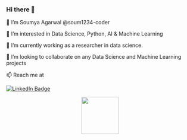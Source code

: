 ### Hi there 👋

👋 I’m Soumya Agarwal @soum1234-coder

👀 I’m interested in Data Science, Python, AI & Machine Learning

🌱 I’m currently working as a researcher in data science.

💞️ I’m looking to collaborate on any Data Science and Machine Learning projects

📫 Reach me at <div id="badges">
  <a href="[your-linkedin-URL](https://www.linkedin.com/in/soumyaagarwal76/)">
    <img src="https://img.shields.io/badge/LinkedIn-blue?style=for-the-badge&logo=linkedin&logoColor=white" alt="LinkedIn Badge"/>
  </a>
  
</div>




<div id="header" align="center">
  <img src="https://media.giphy.com/media/M9gbBd9nbDrOTu1Mqx/giphy.gif" width="100"/>
</div>


